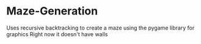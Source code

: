 # Maze-Generation
Uses recursive backtracking to create a maze using the pygame library for graphics
Right now it doesn't have walls
